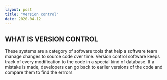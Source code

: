 ```yaml
---
layout: post
title: "Version control"
date: 2020-04-12
---
```

<h2>WHAT IS VERSION CONTROL</h2>
These systems are a category of software tools that help a software team manage changes to source code over time. Version control software keeps track of every modification to the code in a special kind of database. If a mistake is made, developers can go back to earlier versions of the code and compare them to find the errrors

